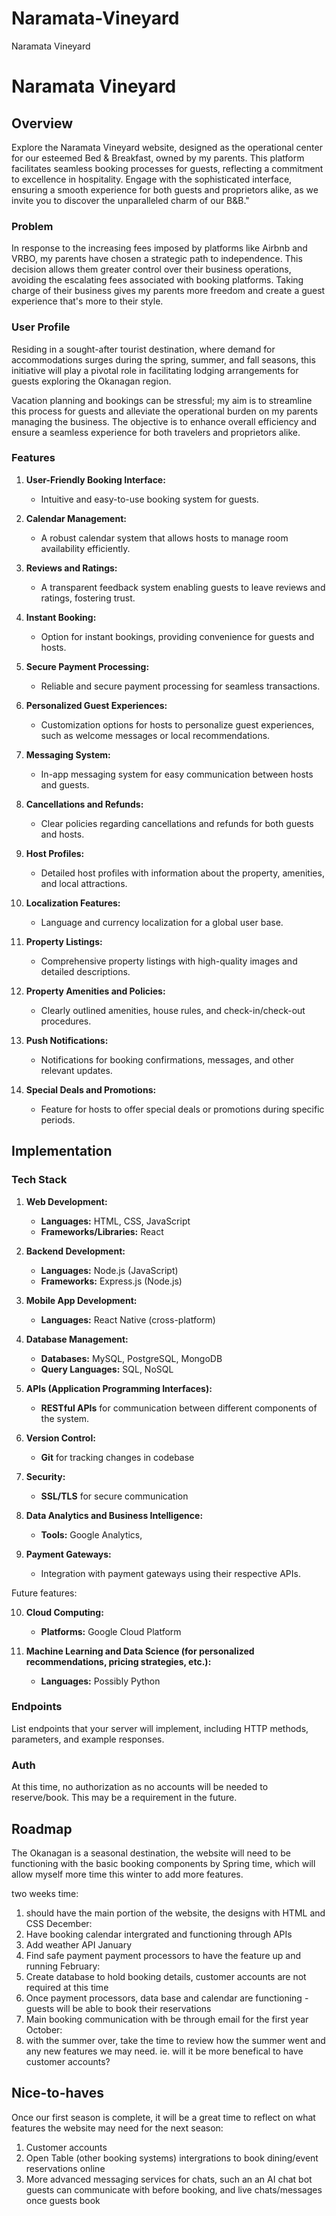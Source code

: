 # Naramata-Vineyard

Naramata Vineyard

# Naramata Vineyard

## Overview

Explore the Naramata Vineyard website, designed as the operational center for our esteemed Bed & Breakfast, owned by my parents. This platform facilitates seamless booking processes for guests, reflecting a commitment to excellence in hospitality. Engage with the sophisticated interface, ensuring a smooth experience for both guests and proprietors alike, as we invite you to discover the unparalleled charm of our B&B."

### Problem

In response to the increasing fees imposed by platforms like Airbnb and VRBO, my parents have chosen a strategic path to independence. This decision allows them greater control over their business operations, avoiding the escalating fees associated with booking platforms. Taking charge of their business gives my parents more freedom and create a guest experience that's more to their style.

### User Profile

Residing in a sought-after tourist destination, where demand for accommodations surges during the spring, summer, and fall seasons, this initiative will play a pivotal role in facilitating lodging arrangements for guests exploring the Okanagan region.

Vacation planning and bookings can be stressful; my aim is to streamline this process for guests and alleviate the operational burden on my parents managing the business. The objective is to enhance overall efficiency and ensure a seamless experience for both travelers and proprietors alike.

### Features

1. **User-Friendly Booking Interface:**

   - Intuitive and easy-to-use booking system for guests.

2. **Calendar Management:**

   - A robust calendar system that allows hosts to manage room availability efficiently.

3. **Reviews and Ratings:**

   - A transparent feedback system enabling guests to leave reviews and ratings, fostering trust.

4. **Instant Booking:**

   - Option for instant bookings, providing convenience for guests and hosts.

5. **Secure Payment Processing:**

   - Reliable and secure payment processing for seamless transactions.

6. **Personalized Guest Experiences:**

   - Customization options for hosts to personalize guest experiences, such as welcome messages or local recommendations.

7. **Messaging System:**

   - In-app messaging system for easy communication between hosts and guests.

8. **Cancellations and Refunds:**

   - Clear policies regarding cancellations and refunds for both guests and hosts.

9. **Host Profiles:**

   - Detailed host profiles with information about the property, amenities, and local attractions.

10. **Localization Features:**

    - Language and currency localization for a global user base.

11. **Property Listings:**

    - Comprehensive property listings with high-quality images and detailed descriptions.

12. **Property Amenities and Policies:**

    - Clearly outlined amenities, house rules, and check-in/check-out procedures.

13. **Push Notifications:**

    - Notifications for booking confirmations, messages, and other relevant updates.

14. **Special Deals and Promotions:**
    - Feature for hosts to offer special deals or promotions during specific periods.

## Implementation

### Tech Stack

1. **Web Development:**

   - **Languages:** HTML, CSS, JavaScript
   - **Frameworks/Libraries:** React

2. **Backend Development:**

   - **Languages:** Node.js (JavaScript)
   - **Frameworks:** Express.js (Node.js)

3. **Mobile App Development:**

   - **Languages:** React Native (cross-platform)

4. **Database Management:**

   - **Databases:** MySQL, PostgreSQL, MongoDB
   - **Query Languages:** SQL, NoSQL

5. **APIs (Application Programming Interfaces):**

   - **RESTful APIs** for communication between different components of the system.

6. **Version Control:**

   - **Git** for tracking changes in codebase

7. **Security:**

   - **SSL/TLS** for secure communication

8. **Data Analytics and Business Intelligence:**

   - **Tools:** Google Analytics,

9. **Payment Gateways:**

   - Integration with payment gateways using their respective APIs.

Future features:

10. **Cloud Computing:**

    - **Platforms:** Google Cloud Platform

11. **Machine Learning and Data Science (for personalized recommendations, pricing strategies, etc.):**
    - **Languages:** Possibly Python

### Endpoints

List endpoints that your server will implement, including HTTP methods, parameters, and example responses.

### Auth

At this time, no authorization as no accounts will be needed to reserve/book. This may be a requirement in the future.

## Roadmap

The Okanagan is a seasonal destination, the website will need to be functioning with the basic booking components by Spring time, which will allow myself more time this winter to add more features.

two weeks time:

1. should have the main portion of the website, the designs with HTML and CSS
   December:
1. Have booking calendar intergrated and functioning through APIs
1. Add weather API
   January
1. Find safe payment payment processors to have the feature up and running
   February:
1. Create database to hold booking details, customer accounts are not required at this time
1. Once payment processors, data base and calendar are functioning - guests will be able to book their reservations
1. Main booking communication with be through email for the first year
   October:
1. with the summer over, take the time to review how the summer went and any new features we may need. ie. will it be more benefical to have customer accounts?

## Nice-to-haves

Once our first season is complete, it will be a great time to reflect on what features the website may need for the next season:

1. Customer accounts
2. Open Table (other booking systems) intergrations to book dining/event reservations online
3. More advanced messaging services for chats, such an an AI chat bot guests can communicate with before booking, and live chats/messages once guests book
